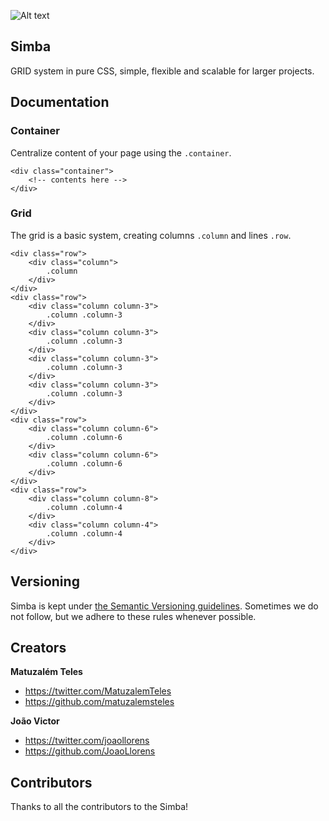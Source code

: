 ![Alt text](http://i.imgur.com/CY8GGI6.png)
## Simba

GRID system in pure CSS, simple, flexible and scalable for larger projects.

## Documentation

### Container
Centralize content of your page using the `.container`.
	
	<div class="container">
		<!-- contents here -->
	</div>

### Grid
The grid is a basic system, creating columns `.column` and lines `.row`.
	
	<div class="row">
		<div class="column">
			.column
		</div>
	</div>
	<div class="row">
		<div class="column column-3">
			.column .column-3
		</div>
		<div class="column column-3">
			.column .column-3
		</div>
		<div class="column column-3">
			.column .column-3
		</div>
		<div class="column column-3">
			.column .column-3
		</div>
	</div>
	<div class="row">
		<div class="column column-6">
			.column .column-6
		</div>
		<div class="column column-6">
			.column .column-6
		</div>
	</div>
	<div class="row">
		<div class="column column-8">
			.column .column-4
		</div>
		<div class="column column-4">
			.column .column-4
		</div>
	</div>

## Versioning

Simba is kept under [the Semantic Versioning guidelines](http://semver.org/). Sometimes we do not follow, but we adhere to these rules whenever possible.

## Creators
**Matuzalém Teles**

* <https://twitter.com/MatuzalemTeles>
* <https://github.com/matuzalemsteles>

**João Victor**

* <https://twitter.com/joaollorens>
* <https://github.com/JoaoLlorens>

## Contributors

Thanks to all the contributors to the Simba!